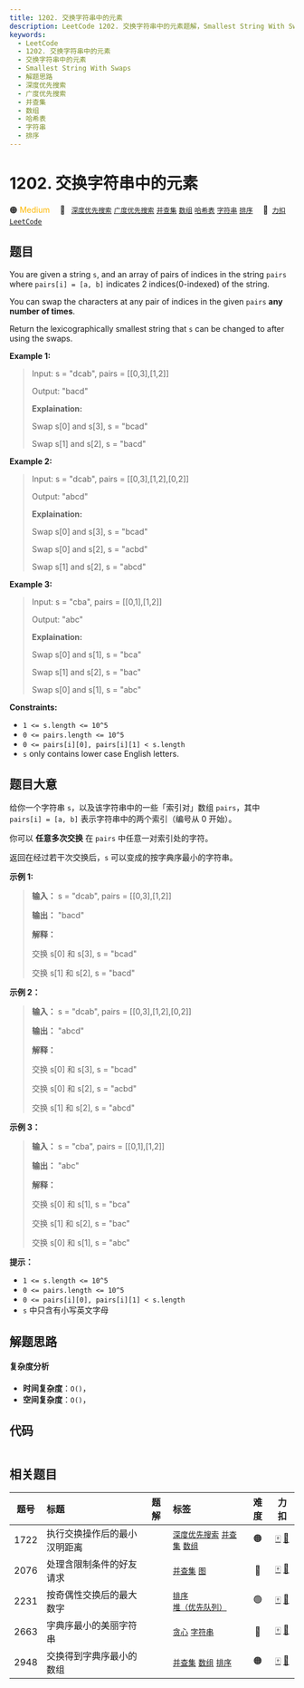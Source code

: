 ```yaml
---
title: 1202. 交换字符串中的元素
description: LeetCode 1202. 交换字符串中的元素题解，Smallest String With Swaps，包含解题思路、复杂度分析以及完整的 JavaScript 代码实现。
keywords:
  - LeetCode
  - 1202. 交换字符串中的元素
  - 交换字符串中的元素
  - Smallest String With Swaps
  - 解题思路
  - 深度优先搜索
  - 广度优先搜索
  - 并查集
  - 数组
  - 哈希表
  - 字符串
  - 排序
---
```


# 1202. 交换字符串中的元素

🟠 <font color=#ffb800>Medium</font>&emsp; 🔖&ensp; [`深度优先搜索`](/tag/depth-first-search.md) [`广度优先搜索`](/tag/breadth-first-search.md) [`并查集`](/tag/union-find.md) [`数组`](/tag/array.md) [`哈希表`](/tag/hash-table.md) [`字符串`](/tag/string.md) [`排序`](/tag/sorting.md)&emsp; 🔗&ensp;[`力扣`](https://leetcode.cn/problems/smallest-string-with-swaps) [`LeetCode`](https://leetcode.com/problems/smallest-string-with-swaps)

## 题目

You are given a string `s`, and an array of pairs of indices in the string
`pairs` where `pairs[i] = [a, b]` indicates 2 indices(0-indexed) of the
string.

You can swap the characters at any pair of indices in the given `pairs` **any
number of times**.

Return the lexicographically smallest string that `s` can be changed to after
using the swaps.



**Example 1:**

> Input: s = "dcab", pairs = [[0,3],[1,2]]
> 
> Output: "bacd"
> 
> **Explaination:** 
> 
> Swap s[0] and s[3], s = "bcad"
> 
> Swap s[1] and s[2], s = "bacd"

**Example 2:**

> Input: s = "dcab", pairs = [[0,3],[1,2],[0,2]]
> 
> Output: "abcd"
> 
> **Explaination:**
> 
> Swap s[0] and s[3], s = "bcad"
> 
> Swap s[0] and s[2], s = "acbd"
> 
> Swap s[1] and s[2], s = "abcd"

**Example 3:**

> Input: s = "cba", pairs = [[0,1],[1,2]]
> 
> Output: "abc"
> 
> **Explaination:**
> 
> Swap s[0] and s[1], s = "bca"
> 
> Swap s[1] and s[2], s = "bac"
> 
> Swap s[0] and s[1], s = "abc"

**Constraints:**

  * `1 <= s.length <= 10^5`
  * `0 <= pairs.length <= 10^5`
  * `0 <= pairs[i][0], pairs[i][1] < s.length`
  * `s` only contains lower case English letters.


## 题目大意

给你一个字符串 `s`，以及该字符串中的一些「索引对」数组 `pairs`，其中 `pairs[i] = [a, b]` 表示字符串中的两个索引（编号从 0
开始）。

你可以 **任意多次交换** 在 `pairs` 中任意一对索引处的字符。

返回在经过若干次交换后，`s` 可以变成的按字典序最小的字符串。



**示例 1:**

> 
> 
> 
> 
> 
> **输入：** s = "dcab", pairs = [[0,3],[1,2]]
> 
> **输出：** "bacd"
> 
> **解释：** 
> 
> 交换 s[0] 和 s[3], s = "bcad"
> 
> 交换 s[1] 和 s[2], s = "bacd"
> 
> 

**示例 2：**

> 
> 
> 
> 
> 
> **输入：** s = "dcab", pairs = [[0,3],[1,2],[0,2]]
> 
> **输出：** "abcd"
> 
> **解释：**
> 
> 交换 s[0] 和 s[3], s = "bcad"
> 
> 交换 s[0] 和 s[2], s = "acbd"
> 
> 交换 s[1] 和 s[2], s = "abcd"

**示例 3：**

> 
> 
> 
> 
> 
> **输入：** s = "cba", pairs = [[0,1],[1,2]]
> 
> **输出：** "abc"
> 
> **解释：**
> 
> 交换 s[0] 和 s[1], s = "bca"
> 
> 交换 s[1] 和 s[2], s = "bac"
> 
> 交换 s[0] 和 s[1], s = "abc"
> 
> 



**提示：**

  * `1 <= s.length <= 10^5`
  * `0 <= pairs.length <= 10^5`
  * `0 <= pairs[i][0], pairs[i][1] < s.length`
  * `s` 中只含有小写英文字母


## 解题思路

#### 复杂度分析

- **时间复杂度**：`O()`，
- **空间复杂度**：`O()`，

## 代码

```javascript

```

## 相关题目

<!-- prettier-ignore -->
| 题号 | 标题 | 题解 | 标签 | 难度 | 力扣 |
| :------: | :------ | :------: | :------ | :------: | :------: |
| 1722 | 执行交换操作后的最小汉明距离 |  |  [`深度优先搜索`](/tag/depth-first-search.md) [`并查集`](/tag/union-find.md) [`数组`](/tag/array.md) | 🟠 | [🀄️](https://leetcode.cn/problems/minimize-hamming-distance-after-swap-operations) [🔗](https://leetcode.com/problems/minimize-hamming-distance-after-swap-operations) |
| 2076 | 处理含限制条件的好友请求 |  |  [`并查集`](/tag/union-find.md) [`图`](/tag/graph.md) | 🔴 | [🀄️](https://leetcode.cn/problems/process-restricted-friend-requests) [🔗](https://leetcode.com/problems/process-restricted-friend-requests) |
| 2231 | 按奇偶性交换后的最大数字 |  |  [`排序`](/tag/sorting.md) [`堆（优先队列）`](/tag/heap-priority-queue.md) | 🟢 | [🀄️](https://leetcode.cn/problems/largest-number-after-digit-swaps-by-parity) [🔗](https://leetcode.com/problems/largest-number-after-digit-swaps-by-parity) |
| 2663 | 字典序最小的美丽字符串 |  |  [`贪心`](/tag/greedy.md) [`字符串`](/tag/string.md) | 🔴 | [🀄️](https://leetcode.cn/problems/lexicographically-smallest-beautiful-string) [🔗](https://leetcode.com/problems/lexicographically-smallest-beautiful-string) |
| 2948 | 交换得到字典序最小的数组 |  |  [`并查集`](/tag/union-find.md) [`数组`](/tag/array.md) [`排序`](/tag/sorting.md) | 🟠 | [🀄️](https://leetcode.cn/problems/make-lexicographically-smallest-array-by-swapping-elements) [🔗](https://leetcode.com/problems/make-lexicographically-smallest-array-by-swapping-elements) |